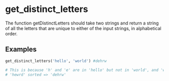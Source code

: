 # get_distinct_letters

The function getDistinctLetters should take two strings and return a string of all the letters that are unique to either of the input strings, in alphabetical order.

## Examples

```py
get_distinct_letters('hello', 'world') #dehrw

# This is because 'h' and 'e' are in 'hello' but not in 'world', and 'w', 'r' and 'd' are in 'world' but not in 'hello'.
# 'hewrd' sorted => 'dehrw'
```
